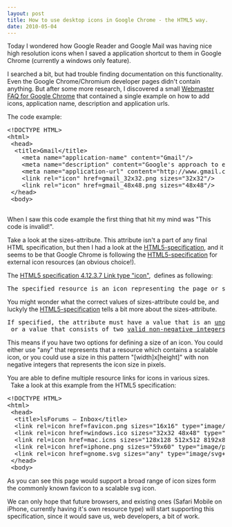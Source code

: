 ```yaml
---
layout: post
title: How to use desktop icons in Google Chrome - the HTML5 way.
date: 2010-05-04
---
```


Today I wondered how Google Reader and Google Mail was having nice high resolution icons when I saved a application shortcut to them in Google Chrome (currently a windows only feature).

<!--more-->

I searched a bit, but had trouble finding documentation on this functionality. Even the Google Chrome/Chromium developer pages didn't contain anything. But after some more research, I discovered a small <a href="http://www.google.com/chrome/intl/en/webmasters-faq.html">Webmaster FAQ for Google Chrome</a> that contained a single example on how to add icons, application name, description and application urls.

The code example:

<pre>
&lt;!DOCTYPE HTML&gt;
&lt;html&gt;
 &lt;head&gt;
  &lt;title&gt;Gmail&lt;/title&gt;
    &lt;meta name="application-name" content="Gmail"/&gt;
    &lt;meta name="description" content="Google's approach to email"/&gt;
    &lt;meta name="application-url" content="http://www.gmail.com"/&gt;
    &lt;link rel="icon" href=gmail_32x32.png sizes="32x32"/&gt;
    &lt;link rel="icon" href=gmail_48x48.png sizes="48x48"/&gt;
 &lt;/head&gt;
 &lt;body&gt;
 </pre>

When I saw this code example the first thing that hit my mind was "This code is invalid!".

Take a look at the sizes-attribute. This attribute isn't a part of any final HTML specification, but then I had a look at the <a href="http://www.whatwg.org/specs/web-apps/current-work/multipage/links.html#rel-icon">HTML5-specification</a>, and it seems to be that Google Chrome is following the <a href="http://www.whatwg.org/specs/web-apps/current-work/multipage/links.html#rel-icon">HTML5-specification</a> for external icon resources (an obvious choice!).

The <a href="http://www.whatwg.org/specs/web-apps/current-work/multipage/links.html#rel-icon">HTML5 specification 4.12.3.7 Link type "icon"</a>,  defines as following:

<pre>The specified resource is an icon representing the page or site, and should be used by the user agent when representing the page in the user interface.</pre>

You might wonder what the correct values of sizes-attribute could be, and luckyly the <a href="http://www.whatwg.org/specs/web-apps/current-work/multipage/links.html#rel-icon">HTML5-specification</a> tells a bit more about the sizes-attribute.

<pre>If specified, the attribute must have a value that is an <a href="common-microsyntaxes.html#unordered-set-of-unique-space-separated-tokens">unordered set of unique space-separated tokens</a>. The values must all be either <code title="attr-link-sizes-any"><a href="#attr-link-sizes-any">any</a></code> or a value that consists of two <a title="valid non-negative integer" href="common-microsyntaxes.html#valid-non-negative-integer">valid non-negative integers</a> that do not have a leading U+0030 DIGIT ZERO (0) character and that are separated by a single U+0078 LATIN SMALL LETTER X character (x)</pre>

This means if you have two options for defining a size of an icon. You could either use "any" that represents that a resource which contains a scalable icon, or you could use a size in this pattern "[width]x[height]" with non negative integers that represents the icon size in pixels.

You are able to define multiple resource links for icons in various sizes.   Take a look at this example from the HTML5 specification:

<pre>&lt;!DOCTYPE HTML&gt;
&lt;html&gt;
 &lt;head&gt;
  &lt;title&gt;lsForums — Inbox&lt;/title&gt;
  &lt;link rel=icon href=favicon.png sizes="16x16" type="image/png"&gt;
  &lt;link rel=icon href=windows.ico sizes="32x32 48x48" type="image/vnd.microsoft.icon"&gt;
  &lt;link rel=icon href=mac.icns sizes="128x128 512x512 8192x8192 32768x32768"&gt;
  &lt;link rel=icon href=iphone.png sizes="59x60" type="image/png"&gt;
  &lt;link rel=icon href=gnome.svg sizes="any" type="image/svg+xml"&gt;
 &lt;/head&gt;
 &lt;body&gt;</pre>

As you can see this page would support a broad range of icon sizes form the commonly known favicon to a scalable svg icon.

We can only hope that future browsers, and existing ones (Safari Mobile on iPhone, currently having it's own resource type) will start supporting this specification, since it would save us, web developers, a bit of work.
